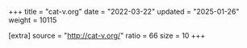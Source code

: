 +++
title = "cat-v.org"
date = "2022-03-22"
updated = "2025-01-26"
weight = 10115

[extra]
source = "http://cat-v.org/"
ratio = 66
size = 10
+++
